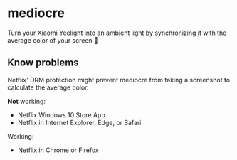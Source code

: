 # mediocre

Turn your Xiaomi Yeelight into an ambient light by synchronizing it with the average color of your screen :chicken:

## Know problems

Netflix' DRM protection might prevent mediocre from taking a screenshot to calculate the average color.

**Not** working:

* Netflix Windows 10 Store App
* Netflix in Internet Explorer, Edge, or Safari

Working:

* Netflix in Chrome or Firefox
